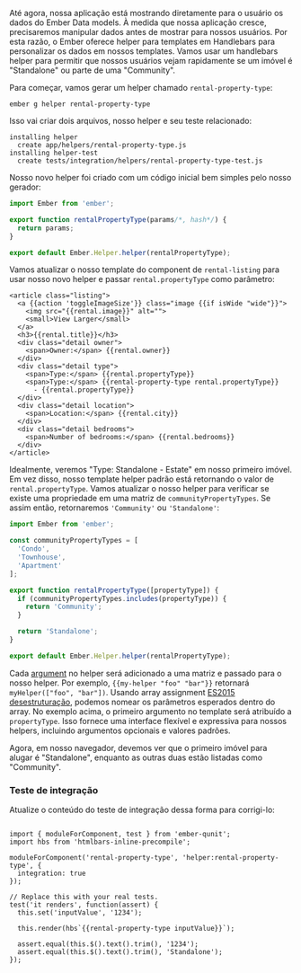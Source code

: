 Até agora, nossa aplicação está mostrando diretamente para o usuário os dados do Ember Data models.
À medida que nossa aplicação cresce, precisaremos manipular dados antes de mostrar para nossos usuários.
Por esta razão, o Ember oferece helper para templates em Handlebars para personalizar os dados em nossos templates.
Vamos usar um handlebars helper para permitir que nossos usuários vejam rapidamente se um imóvel é "Standalone" ou parte de uma "Community".

Para começar, vamos gerar um helper chamado `rental-property-type`:

```shell
ember g helper rental-property-type
```
Isso vai criar dois arquivos, nosso helper e seu teste relacionado:

```shell
installing helper
  create app/helpers/rental-property-type.js
installing helper-test
  create tests/integration/helpers/rental-property-type-test.js
```
Nosso novo helper foi criado com um código inicial bem simples pelo nosso gerador:

```app/helpers/rental-property-type.js
import Ember from 'ember';

export function rentalPropertyType(params/*, hash*/) {
  return params;
}

export default Ember.Helper.helper(rentalPropertyType);
```
Vamos atualizar o nosso template do component de `rental-listing` para usar nosso novo helper e passar `rental.propertyType` como parâmetro:

```app/templates/components/rental-listing.hbs{-11,+12,+13}
<article class="listing">
  <a {{action 'toggleImageSize'}} class="image {{if isWide "wide"}}">
    <img src="{{rental.image}}" alt="">
    <small>View Larger</small>
  </a>
  <h3>{{rental.title}}</h3>
  <div class="detail owner">
    <span>Owner:</span> {{rental.owner}}
  </div>
  <div class="detail type">
    <span>Type:</span> {{rental.propertyType}}
    <span>Type:</span> {{rental-property-type rental.propertyType}}
      - {{rental.propertyType}}
  </div>
  <div class="detail location">
    <span>Location:</span> {{rental.city}}
  </div>
  <div class="detail bedrooms">
    <span>Number of bedrooms:</span> {{rental.bedrooms}}
  </div>
</article>
```
Idealmente, veremos "Type: Standalone - Estate" em nosso primeiro imóvel.
Em vez disso, nosso template helper padrão está retornando o valor de `rental.propertyType`.
Vamos atualizar o nosso helper para verificar se existe uma propriedade em uma matriz de `communityPropertyTypes`. Se assim então, retornaremos `'Community'` ou `'Standalone'`:

```app/helpers/rental-property-type.js
import Ember from 'ember';

const communityPropertyTypes = [
  'Condo',
  'Townhouse',
  'Apartment'
];

export function rentalPropertyType([propertyType]) {
  if (communityPropertyTypes.includes(propertyType)) {
    return 'Community';
  }

  return 'Standalone';
}

export default Ember.Helper.helper(rentalPropertyType);
```

Cada [argument](https://guides.emberjs.com/v2.12.0/templates/writing-helpers/#toc_helper-arguments) no helper será adicionado a uma matriz e passado para o nosso helper. Por exemplo, `{{my-helper "foo" "bar"}}` retornará `myHelper(["foo", "bar"])`. Usando array assignment [ES2015 desestruturação](https://developer.mozilla.org/en-US/docs/Web/JavaScript/Reference/Operators/Destructuring_assignment), podemos nomear os parâmetros esperados dentro do array. No exemplo acima, o primeiro argumento no template será atribuído a `propertyType`. Isso fornece uma interface flexível e expressiva para nossos helpers, incluindo argumentos opcionais e valores padrões.

Agora, em nosso navegador, devemos ver que o primeiro imóvel para alugar é "Standalone", enquanto as outras duas estão listadas como "Community".


### Teste de integração

Atualize o conteúdo do teste de integração dessa forma para corrigi-lo:

```/tests/integration/helpers/rental-property-type-test.js{-15,+16}

import { moduleForComponent, test } from 'ember-qunit';
import hbs from 'htmlbars-inline-precompile';

moduleForComponent('rental-property-type', 'helper:rental-property-type', {
  integration: true
});

// Replace this with your real tests.
test('it renders', function(assert) {
  this.set('inputValue', '1234');

  this.render(hbs`{{rental-property-type inputValue}}`);

  assert.equal(this.$().text().trim(), '1234');
  assert.equal(this.$().text().trim(), 'Standalone');
});

```
